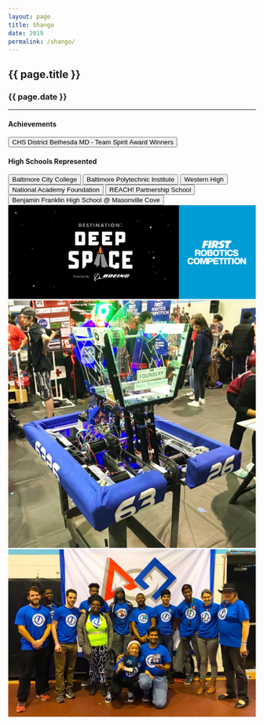 ```yaml
---
layout: page
title: Shango
date: 2019
permalink: /shango/
---
```


<div class="container" markdown="1">
<section class="card bg-light page-card p-4" markdown="1">

<h1 class="mx-auto pb-2">{{ page.title }}</h1>
<h3 class="mx-auto">{{ page.date }}</h3>
<hr>

<h4 class="p-0">Achievements</h4>
<button type="button" class="page-button m-1 btn btn-primary">CHS District Bethesda MD - Team Spirit Award Winners</button>

<h4 class="mt-2 p-0">High Schools Represented</h4>
<button type="button" class="page-outline-button m-1 btn btn-outline-primary">Baltimore City College</button>
<button type="button" class="page-outline-button m-1 btn btn-outline-primary">Baltimore Polytechnic Institute</button>
<button type="button" class="page-outline-button m-1 btn btn-outline-primary">Western High</button>
<button type="button" class="page-outline-button m-1 btn btn-outline-primary">National Academy Foundation</button>
<button type="button" class="page-outline-button m-1 btn btn-outline-primary">REACH! Partnership School</button>
<button type="button" class="page-outline-button m-1 btn btn-outline-primary">Benjamin Franklin High School @ Masonville Cove</button>

<div class="p-0">
<img src="/assets/img/robots/shango-1.jpg" class="d-flex img-fluid mx-auto my-2 rounded" />
<img src="/assets/img/robots/shango-2.jpg" class="d-flex img-fluid mx-auto my-2 rounded" />
<img src="/assets/img/robots/shango-3.jpg" class="d-flex img-fluid mx-auto mt-2 rounded" />
</div>

</section>
</div>